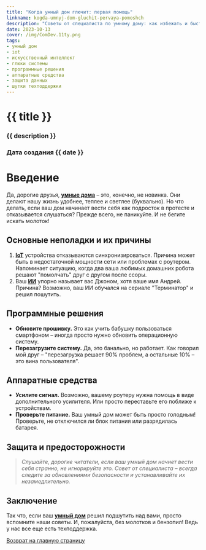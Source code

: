 ```yaml
---
title: "Когда умный дом глючит: первая помощь"
linkname: kogda-umnyj-dom-gluchit-pervaya-pomoshch
description: "Советы от специалиста по умному дому: как избежать и быстро устранить неполадки"
date: 2023-10-13
cover: /img/ComDev.11ty.png
tags: 
- умный дом
- iot
- искусственный интеллект
- глюки системы
- программные решения
- аппаратные средства
- защита данных
- шутки техподдержки
---
```


# {{ title }}
### {{ description }}
### Дата создания {{ date }}

# Введение
Да, дорогие друзья, **[умные дома](/)** – это, конечно, не новинка. Они делают нашу жизнь удобнее, теплее и светлее (буквально). Но что делать, если ваш дом начинает вести себя как подросток в протесте и отказывается слушаться? Прежде всего, не паникуйте. И не бегите искать молоток!

## Основные неполадки и их причины
1. **[IoT](/)** устройства отказываются синхронизироваться. Причина может быть в недостаточной мощности сети или проблемах с роутером. Напоминает ситуацию, когда два ваша любимых домашних робота решают "помолчать" друг с другом после ссоры.
2. Ваш **[ИИ](/)** упорно называет вас Джоном, хотя ваше имя Андрей. Причина? Возможно, ваш ИИ обучался на сериале "Терминатор" и решил пошутить.

## Программные решения
* **Обновите прошивку.** Это как учить бабушку пользоваться смартфоном – иногда просто нужно обновить операционную систему.
* **Перезагрузите систему.** Да, это банально, но работает. Как говорил мой друг – "перезагрузка решает 90% проблем, а остальные 10% – это вина пользователя".

## Аппаратные средства
- **Усилите сигнал.** Возможно, вашему роутеру нужна помощь в виде дополнительного усилителя. Или просто переставьте его поближе к устройствам. 
- **Проверьте питание.** Ваш умный дом может быть просто голодным! Проверьте, не отключился ли блок питания или разрядилась батарея.

## Защита и предосторожности
> *Слушайте, дорогие читатели, если ваш умный дом начнет вести себя странно, не игнорируйте это. Совет от специалиста – всегда следите за обновлениями безопасности и устанавливайте их незамедлительно.*

## Заключение
Так что, если ваш **[умный дом](/)** решил подшутить над вами, просто вспомните наши советы. И, пожалуйста, без молотков и бензопил! Ведь у нас все еще есть техподдержка.

[Возврат на главную страницу](/)
